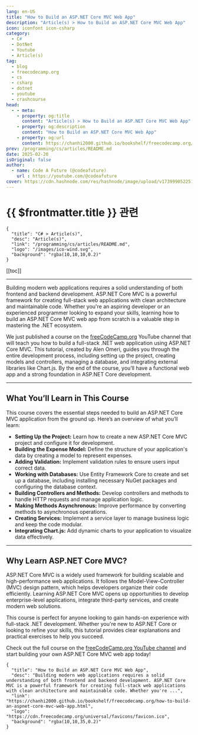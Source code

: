 ```yaml
---
lang: en-US
title: "How to Build an ASP.NET Core MVC Web App"
description: "Article(s) > How to Build an ASP.NET Core MVC Web App"
icon: iconfont icon-csharp
category:
  - C#
  - DotNet
  - Youtube
  - Article(s)
tag:
  - blog
  - freecodecamp.org
  - cs
  - csharp
  - dotnet
  - youtube
  - crashcourse
head:
  - - meta:
    - property: og:title
      content: "Article(s) > How to Build an ASP.NET Core MVC Web App"
    - property: og:description
      content: "How to Build an ASP.NET Core MVC Web App"
    - property: og:url
      content: https://chanhi2000.github.io/bookshelf/freecodecamp.org/how-to-build-an-aspnet-core-mvc-web-app.html
prev: /programming/cs/articles/README.md
date: 2025-02-20
isOriginal: false
author:
  - name: Code A Future (@codeafuture)
    url : https://youtube.com/@codeafuture
cover: https://cdn.hashnode.com/res/hashnode/image/upload/v1739990522515/196a648c-bcf1-4ee4-ae29-664c1a7de4eb.png
---
```


# {{ $frontmatter.title }} 관련

```component VPCard
{
  "title": "C# > Article(s)",
  "desc": "Article(s)",
  "link": "/programming/cs/articles/README.md",
  "logo": "/images/ico-wind.svg",
  "background": "rgba(10,10,10,0.2)"
}
```

[[toc]]

---

<SiteInfo
  name="How to Build an ASP.NET Core MVC Web App"
  desc="Building modern web applications requires a solid understanding of both frontend and backend development. ASP.NET Core MVC is a powerful framework for creating full-stack web applications with clean architecture and maintainable code. Whether you're ..."
  url="https://freecodecamp.org/news/how-to-build-an-aspnet-core-mvc-web-app"
  logo="https://cdn.freecodecamp.org/universal/favicons/favicon.ico"
  preview="https://cdn.hashnode.com/res/hashnode/image/upload/v1739990522515/196a648c-bcf1-4ee4-ae29-664c1a7de4eb.png"/>

Building modern web applications requires a solid understanding of both frontend and backend development. ASP.NET Core MVC is a powerful framework for creating full-stack web applications with clean architecture and maintainable code. Whether you're an aspiring developer or an experienced programmer looking to expand your skills, learning how to build an ASP.NET Core MVC web app from scratch is a valuable step in mastering the .NET ecosystem.

We just published a course on the [<FontIcon icon="fa-brands fa-free-code-camp"/>freeCodeCamp.org](http://freeCodeCamp.org) YouTube channel that will teach you how to build a full-stack .NET web application using ASP.NET Core MVC. This tutorial, created by Alen Omeri, guides you through the entire development process, including setting up the project, creating models and controllers, managing a database, and integrating external libraries like Chart.js. By the end of the course, you’ll have a functional web app and a strong foundation in ASP.NET Core development.

---

## What You’ll Learn in This Course

This course covers the essential steps needed to build an ASP.NET Core MVC application from the ground up. Here’s an overview of what you’ll learn:

- **Setting Up the Project:** Learn how to create a new ASP.NET Core MVC project and configure it for development.
- **Building the Expense Model:** Define the structure of your application's data by creating a model to represent expenses.
- **Adding Validation:** Implement validation rules to ensure users input correct data.
- **Working with Databases:** Use Entity Framework Core to create and set up a database, including installing necessary NuGet packages and configuring the database context.
- **Building Controllers and Methods:** Develop controllers and methods to handle HTTP requests and manage application logic.
- **Making Methods Asynchronous:** Improve performance by converting methods to asynchronous operations.
- **Creating Services:** Implement a service layer to manage business logic and keep the code modular.
- **Integrating Chart.js:** Add dynamic charts to your application to visualize data effectively.

---

## Why Learn ASP.NET Core MVC?

ASP.NET Core MVC is a widely used framework for building scalable and high-performance web applications. It follows the Model-View-Controller (MVC) design pattern, which helps developers organize their code efficiently. Learning ASP.NET Core MVC opens up opportunities to develop enterprise-level applications, integrate third-party services, and create modern web solutions.

This course is perfect for anyone looking to gain hands-on experience with full-stack .NET development. Whether you're new to ASP.NET Core or looking to refine your skills, this tutorial provides clear explanations and practical exercises to help you succeed.

Check out the full course on the [<FontIcon icon="fa-brands fa-youtube"/>freeCodeCamp.org YouTube channel](https://youtu.be/QtiM87MV27w) and start building your own ASP.NET Core MVC web app today!

<VidStack src="youtube/QtiM87MV27w" />

<!-- TODO: add ARTICLE CARD -->
```component VPCard
{
  "title": "How to Build an ASP.NET Core MVC Web App",
  "desc": "Building modern web applications requires a solid understanding of both frontend and backend development. ASP.NET Core MVC is a powerful framework for creating full-stack web applications with clean architecture and maintainable code. Whether you're ...",
  "link": "https://chanhi2000.github.io/bookshelf/freecodecamp.org/how-to-build-an-aspnet-core-mvc-web-app.html",
  "logo": "https://cdn.freecodecamp.org/universal/favicons/favicon.ico",
  "background": "rgba(10,10,35,0.2)"
}
```
